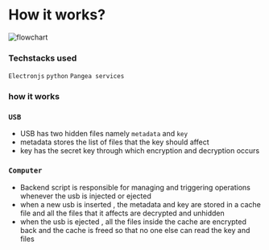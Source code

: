 # How it works?

![flowchart](https://github.com/jashwanth0712/Safekey/blob/main/Electronjs/images/flowchart.png?raw=true)
### Techstacks used
`Electronjs` `python` `Pangea services`
### how it works 
### `USB`
- USB has two hidden files namely `metadata` and `key`
- metadata stores the list of files that the key should affect
- key has the secret key through which encryption and decryption occurs
### `Computer`
- Backend script is responsible for managing and triggering operations whenever the usb is injected or ejected
- when a new usb is inserted , the metadata and key are stored in a cache file and all the files that it affects are decrypted and unhidden 
- when the usb is ejected , all the files inside the cache are encrypted back and the cache is freed so that no one else can read the key and files
